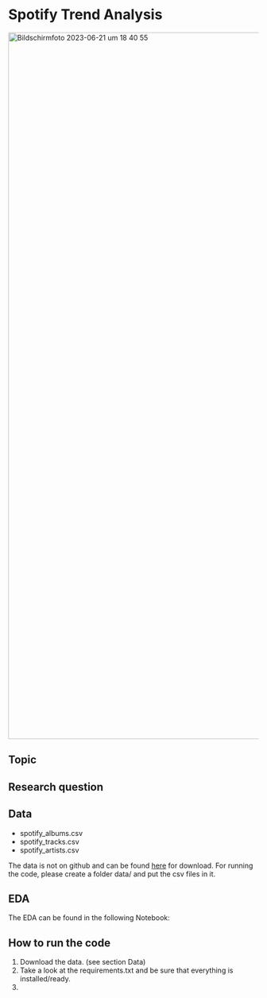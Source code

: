 # Spotify Trend Analysis

<img width="1423" alt="Bildschirmfoto 2023-06-21 um 18 40 55" src="https://storage.googleapis.com/pr-newsroom-wp/1/2018/11/Spotify_Logo_RGB_Green.png">


## Topic



## Research question


## Data
- spotify_albums.csv
- spotify_tracks.csv
- spotify_artists.csv

The data is not on github and can be found [here](https://we.tl/t-gr8kZE7Ar1) for download. For running the code, please create a folder data/ and put the csv files in it.

## EDA 
The EDA can be found in the following Notebook:

## How to run the code

1. Download the data. (see section Data)
2. Take a look at the requirements.txt and be sure that everything is installed/ready.
3.
